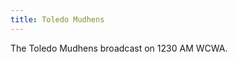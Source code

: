 ```yaml
---
title: Toledo Mudhens
---
```

The Toledo Mudhens broadcast on 1230 AM WCWA.

[WCWA]:http:../../../radio/am-broadcast/wcwa/

